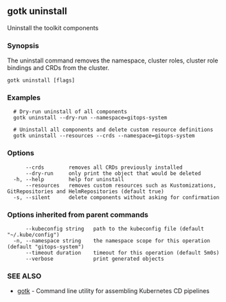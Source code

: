 ## gotk uninstall

Uninstall the toolkit components

### Synopsis

The uninstall command removes the namespace, cluster roles, cluster role bindings and CRDs from the cluster.

```
gotk uninstall [flags]
```

### Examples

```
  # Dry-run uninstall of all components
  gotk uninstall --dry-run --namespace=gitops-system

  # Uninstall all components and delete custom resource definitions
  gotk uninstall --resources --crds --namespace=gitops-system

```

### Options

```
      --crds        removes all CRDs previously installed
      --dry-run     only print the object that would be deleted
  -h, --help        help for uninstall
      --resources   removes custom resources such as Kustomizations, GitRepositories and HelmRepositories (default true)
  -s, --silent      delete components without asking for confirmation
```

### Options inherited from parent commands

```
      --kubeconfig string   path to the kubeconfig file (default "~/.kube/config")
  -n, --namespace string    the namespace scope for this operation (default "gitops-system")
      --timeout duration    timeout for this operation (default 5m0s)
      --verbose             print generated objects
```

### SEE ALSO

* [gotk](gotk.md)	 - Command line utility for assembling Kubernetes CD pipelines

